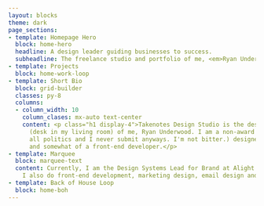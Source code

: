 ```yaml
---
layout: blocks
theme: dark
page_sections:
- template: Homepage Hero
  block: home-hero
  headline: A design leader guiding businesses to success.
  subheadline: The freelance studio and portfolio of me, <em>Ryan Underwood.</em>
- template: Projects
  block: home-work-loop
- template: Short Bio
  block: grid-builder
  classes: py-8
  columns:
  - column_width: 10
    column_clases: mx-auto text-center
    content: <p class="h1 display-4">Takenotes Design Studio is the design studio
      (desk in my living room) of me, Ryan Underwood. I am a non-award winning (It's
      all politics and I never submit anyways. I'm not bitter.) designer, leader,
      and somewhat of a front-end developer.</p>
- template: Marquee
  block: marquee-text
  content: Currently, I am the Design Systems Lead for Brand at Alight Solutions.
    I also do front-end development, marketing design, email design and development.
- template: Back of House Loop
  block: home-boh
---
```


